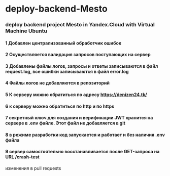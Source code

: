 # deploy-backend-Mesto
### deploy backend project Mesto in Yandex.Cloud with Virtual Machine Ubuntu
#### 1 Добавлен централизованный обработчик ошибок
#### 2 Осуществляется валидация запросов поступающих на сервер
#### 3 Добавлены файлы логов, запросы и ответы записываются в файл request.log, все ошибки записываются в файл error.log
#### 4 Файлы логов не добавляются в репозиторий
#### 5 К серверу можно обратиться по адресу https://denizen24.tk/
#### 6 к серверу можно обратиться по http и по https
#### 7 секретный ключ для создания и верификации JWT хранится на сервере в .env файле. Этот файл не добавляется в git
#### 8 в режиме разработки код запускается и работает и без наличия .env файла
#### 9 сервер самостоятельно восстанавливается после GET-запроса на URL /crash-test
изменения в pull requests
